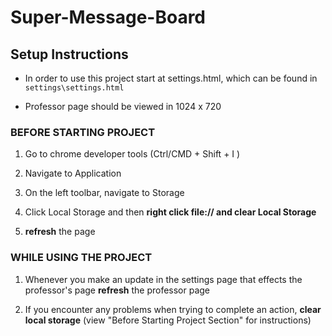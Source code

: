 # Super-Message-Board

## **Setup Instructions**

* In order to use this project start at settings.html, which can be found in `settings\settings.html`

* Professor page should be viewed in 1024 x 720

### **BEFORE STARTING PROJECT**
1. Go to chrome developer tools (Ctrl/CMD + Shift + I )

2. Navigate to Application

3. On the left toolbar, navigate to Storage 

4. Click Local Storage and then **right click file://  and clear Local Storage** 

5. **refresh** the page

### **WHILE USING THE PROJECT**

1. Whenever you make an update in the settings page that effects the professor's page **refresh** the professor page

2. If you encounter any problems when trying to complete an action, **clear local storage** (view "Before Starting Project Section" for instructions)

